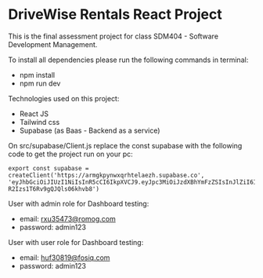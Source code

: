 # DriveWise Rentals React Project

This is the final assessment project for class SDM404 - Software Development Management.

To install all dependencies please run the following commands in terminal:
- npm install
- npm run dev

Technologies used on this project:
- React JS
- Tailwind css
- Supabase (as Baas - Backend as a service)

On src/supabase/Client.js replace the const supabase with the following code to get the project run on your pc:
```
export const supabase = createClient('https://armgkpynwxqrhtelaezh.supabase.co', 'eyJhbGciOiJIUzI1NiIsInR5cCI6IkpXVCJ9.eyJpc3MiOiJzdXBhYmFzZSIsInJlZiI6ImFybWdrcHlud3hxcmh0ZWxhZXpoIiwicm9sZSI6ImFub24iLCJpYXQiOjE3MTIyOTE5MzEsImV4cCI6MjAyNzg2NzkzMX0.u4EY6fEWP9vwCDzTIC-R2Izs1T6Rv9gQJQls06khvb8')
```

User with admin role for Dashboard testing:
- email: rxu35473@romog.com
- password: admin123

User with user role for Dashboard testing:
- email: huf30819@fosiq.com
- password: admin123